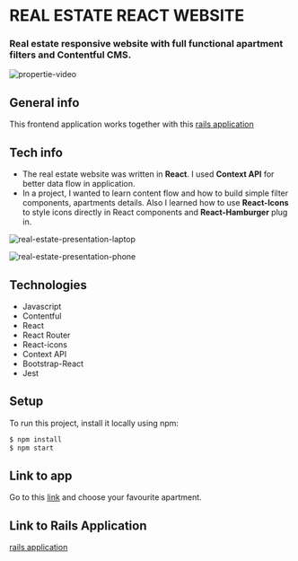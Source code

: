 # REAL ESTATE REACT WEBSITE
### Real estate responsive website with full functional apartment filters and Contentful CMS.

![propertie-video](https://user-images.githubusercontent.com/61030079/90961870-284f1280-e4ac-11ea-985f-7cbcd99613eb.gif)

## General info

This frontend application works together with this
[rails application](https://github.com/Strevitz)

## Tech info

- The real estate website was written in **React**. I used **Context API** for better data flow in application.
- In a project, I wanted to learn content flow and how to build simple filter components, apartments details. Also I learned how to use **React-Icons** to style icons directly in React components and **React-Hamburger** plug in.

![real-estate-presentation-laptop](https://user-images.githubusercontent.com/61030079/90545409-e579fb80-e188-11ea-9afa-0196b330ef3f.png)

![real-estate-presentation-phone](https://user-images.githubusercontent.com/61030079/90545469-fd517f80-e188-11ea-853c-898c13fa1948.png)

## Technologies

- Javascript
- Contentful
- React
- React Router
- React-icons
- Context API
- Bootstrap-React
- Jest

## Setup

To run this project, install it locally using npm:

```sh
$ npm install
$ npm start
```

## Link to app

Go to this [link](https://propertie.netlify.app/) and choose your favourite apartment.


## Link to Rails Application

[rails application](https://github.com/Strevitz/real-estate-website)
